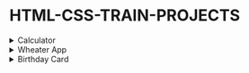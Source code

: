 # HTML-CSS-TRAIN-PROJECTS
<!-- GIFS MUST BE RECORDED ON 1350X600px -->
<details>
  <summary> Calculator </summary>
  <img src="https://github.com/NathanRibeiroC/HTML-CSS-TRAIN-PROJECTS/blob/master/gifs/calculator.gif"/>
</details>

<details>
  <summary> Wheater App </summary>
  <img src="https://github.com/NathanRibeiroC/HTML-CSS-TRAIN-PROJECTS/blob/master/gifs/wheaterApp.gif"/>
</details>  

<details>
  <summary> Birthday Card </summary>
</details>  
